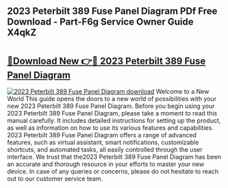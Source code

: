 ## 2023 Peterbilt 389 Fuse Panel Diagram PDf Free Download - Part-F6g Service Owner Guide X4qkZ

# <h2><a href="http://dfrohcs.blite.top/?on=2023+Peterbilt+389+Fuse+Panel+Diagram">🔗Download New 👉🔴 2023 Peterbilt 389 Fuse Panel Diagram</a></h2>

[![2023 Peterbilt 389 Fuse Panel Diagram download](https://i.imgur.com/lujVjoI.png)](http://dfrohcs.blite.top/?on=2023+Peterbilt+389+Fuse+Panel+Diagram)
Welcome to a New World This guide opens the doors to a new world of possibilities with your new 2023 Peterbilt 389 Fuse Panel Diagram. Before you begin using your 2023 Peterbilt 389 Fuse Panel Diagram, please take a moment to read this manual carefully. It includes detailed instructions for setting up the product, as well as information on how to use its various features and capabilities. 2023 Peterbilt 389 Fuse Panel Diagram offers a range of advanced features, such as virtual assistant, smart notifications, customizable shortcuts, and automated tasks, all easily controlled through the user interface. We trust that the2023 Peterbilt 389 Fuse Panel Diagram has been an accurate and thorough resource in your efforts to master your new device. In case of any queries or concerns, please do not hesitate to reach out to our customer service team.
